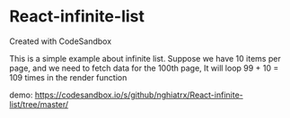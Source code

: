 # React-infinite-list
Created with CodeSandbox

This is a simple example about infinite list.
Suppose we have 10 items per page, and we need to fetch data for the 100th page, It  will loop 99 + 10 = 109 times in the render function

demo: https://codesandbox.io/s/github/nghiatrx/React-infinite-list/tree/master/
